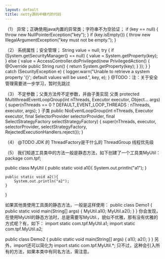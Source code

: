 ```yaml
---
layout: default
title: netty源码中精巧的代码
---
```


（1）
异常；正确使用java内置的异常类；字符串不为空验证；
if (key == null) {
	throw new NullPointerException("key");
}
if (key.isEmpty()) {
	throw new IllegalArgumentException("key must not be empty.");
}

（2）
系统属性；安全管理；
String value = null;
try {
	if (System.getSecurityManager() == null) {
		value = System.getProperty(key);
	} else {
		value = AccessController.doPrivileged(new PrivilegedAction<String>() {
			@Override
			public String run() {
				return System.getProperty(key);
			}
		});
	}
} catch (SecurityException e) {
	logger.warn("Unable to retrieve a system property '{}'; default values will be used.", key, e);
}
@TODO：注：关于安全管理需要进一步学习，暂时先跳过

（3）
不定参数；父类方法传不定参数，并由子类实现
父类
protected MultithreadEventLoopGroup(int nThreads, Executor executor, Object... args) {
	super(nThreads == 0 ? DEFAULT_EVENT_LOOP_THREADS : nThreads, executor, args);
}
子类
public NioEventLoopGroup(int nThreads, Executor executor, final SelectorProvider selectorProvider,
						 final SelectStrategyFactory selectStrategyFactory) {
	super(nThreads, executor, selectorProvider, selectStrategyFactory, RejectedExecutionHandlers.reject());
}

（4）
@TODO JDK 的 ThreadFactory是干什么的
ThreadGroup
线程优先级


（5）
我们知道工具类中的方法一般是静态方法，如下创建了一个工具类MyUtil：
package com.tpf;

public class MyUtil {
    public static void a1(){
        System.out.println("a1");
    }
    
    public static void a2(){
        System.out.println("a2");
    }
}

如果其他类使用工具类的静态方法，一般是这样使用：
public class Demo1 {
    public static void main(String[] args) {
        MyUtil.a1();
        MyUtil.a2();
    }
}
你会发现，在使用MyUtil的静态方法时，总是需要写MyUtil.，貌似不优雅，那有没有优雅的方式呢？有，如下：
import static com.tpf.MyUtil.a1;
import static com.tpf.MyUtil.a2;

public class Demo2 {
    public static void main(String[] args) {
        a1();
        a2();
    }
}
另外，import还可以简化为
import static com.tpf.MyUtil.*;
只不过，这种会引入所有的方法，如果本类中有同名方法，需注意。